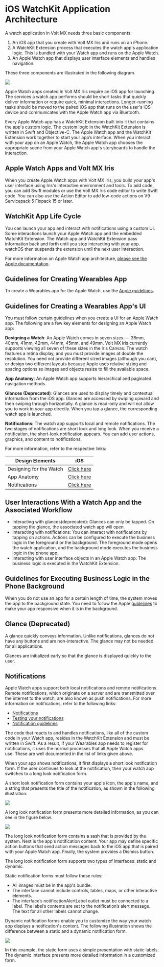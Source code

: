                            


iOS WatchKit Application Architecture
=====================================

A watch application in Volt MX needs three basic components:

1.	An iOS app that you create with Volt MX Iris and runs on an iPhone.
2.	A WatchKit Extension process that executes the watch app's application logic. This is bundled with your Watch app and runs on the Apple Watch.
3.	An Apple Watch app that displays user interface elements and handles navigation.


These three components are illustrated in the following diagram.

![](resources/images/wearables_arch_7.1_516x386.jpg)

Apple Watch apps created in Volt MX Iris require an iOS app for launching. The services a watch app performs should be short tasks that quickly deliver information or require quick, minimal interactions. Longer-running tasks should be moved to the paired iOS app that runs on the user's iOS device and communicates with the Apple Watch app via Bluetooth.  

Every Apple Watch app has a WatchKit Extension built into it that contains the app's custom logic. The custom logic in the WatchKit Extension is written in Swift and Objective-C. The Apple Watch app and the WatchKit Extension work together to start your app’s interface. When you interact with your app on an Apple Watch, the Apple Watch app chooses the appropriate scene from your Apple Watch app's storyboards to handle the interaction.


Apple Watch Apps and Volt MX Iris
-----------------------------------

When you create Apple Watch apps with Volt MX Iris, you build your app's user interface using Iris's interactive environment and tools. To add code, you can add Swift modules or use the Volt MX Iris code editor to write Swift code. You can also use the Action Editor to add low-code actions on V9 Servicepack 5 Fixpack 15 or later.

WatchKit App Life Cycle
-------------------------

You can launch your app and interact with notifications using a custom UI. Some interactions launch your Apple Watch app and the embedded WatchKit Extension. The Watch app and WatchKit Extension pass information back and forth until you stop interacting with your app. watchOS then suspends the extension until the next user interaction.

For more information on Apple Watch app architecture, [please see the Apple documentation](https://developer.apple.com/library/ios/documentation/General/Conceptual/WatchKitProgrammingGuide/DesigningaWatchKitApp.md).

Guidelines for Creating Wearables App
-------------------------------------

To create a Wearables app for the Apple Watch, use the  [Apple guidelines](https://developer.apple.com/library/ios/documentation/General/Conceptual/WatchKitProgrammingGuide/iOSSupport.md#//apple_ref/doc/uid/TP40014969-CH21-SW1).

Guidelines for Creating a Wearables App's UI
--------------------------------------------

You must follow certain guidelines when you create a UI for an Apple Watch app. The following are a few key elements for designing an Apple Watch app:

**Designing a Watch**: An Apple Watch comes in seven sizes  —  38mm, 40mm, 41mm, 42mm, 44mm, 45mm, and 49mm. Volt MX Iris currently supports viewing all seven of these sizes in the Iris Canvas. The watch features a retina display, and you must provide images at double the resolution. You need not provide different sized images (although you can), or design two different layouts because Apple uses relative sizing and spacing options so images and objects resize to fill the available space.

**App Anatomy**: An Apple Watch app supports hierarchical and paginated navigation methods.

**Glances (Deprecated)**: Glances are used to display timely and contextual information from the iOS app. Glances are accessed by swiping upward and then swiping through horizontally. A glance is read-only and will not allow you to work in your app directly. When you tap a glance, the corresponding watch app is launched.

**Notifications**: The watch app supports local and remote notifications. The two stages of notifications are short look and long look. When you receive a notification, the short-look notification appears. You can add user actions, graphics, and content to notifications.

For more information, refer to the respective links:

  
| Design Elements | iOS |
| --- | --- |
| Designing for the Watch | [Click here](https://developer.apple.com/design/human-interface-guidelines/designing-for-watchos) |
| App Anatomy | [Click here](https://developer.apple.com/documentation/watchkit/storyboard_support/building_watchos_app_interfaces_using_the_storyboard/navigating_between_scenes?language=objc) |
| Notifications | [Click here](https://developer.apple.com/design/human-interface-guidelines/notifications) |

User Interactions With a Watch App and the Associated Workflow
--------------------------------------------------------------

*   Interacting with glances(deprecated): Glances can only be tapped. On tapping the glance, the associated watch app will open.
*   Interacting with notifications: You can interact with notifications by tapping on actions. Actions can be configured to execute the business logic in the foreground or the background. The foreground mode opens the watch application, and the background mode executes the business logic in the phone app.
*   Interacting with user interface objects in an Apple Watch app: The business logic is executed in the WatchKit Extension.

Guidelines for Executing Business Logic in the Phone Background
---------------------------------------------------------------

When you do not use an app for a certain length of time, the system moves the app to the background state. You need to follow the Apple [guidelines](https://developer.apple.com/library/ios/documentation/iPhone/Conceptual/iPhoneOSProgrammingGuide/BackgroundExecution/BackgroundExecution.md#//apple_ref/doc/uid/TP40007072-CH4-SW8) to make your app responsive when it is in the background.

Glance (Deprecated)
-------------------

A glance quickly conveys information. Unlike notifications, glances do not have any buttons and are non-interactive. The glance may not be needed for all applications.

Glances are initialized early so that the glance is displayed quickly to the user. 

Notifications
-------------

Apple Watch apps support both local notifications and remote notifications. Remote notifications, which originate on a server and are transmitted over the internet to the watch, are also known as push notifications. For more information on notifications, refer to the following links:

*   [Notifications](https://developer.apple.com/documentation/watchos-apps/notifications/)
*   [Testing your notifications](https://developer.apple.com/documentation/watchos-apps/testing-custom-notification-interfaces/)
*   [Notification guidelines](https://developer.apple.com/design/human-interface-guidelines/notifications)


The code that reacts to and handles notifications, like all of the custom code in your Watch app, resides in the WatchKit Extension and must be written in Swift. As a result, if your Wearables app needs to register for notifications, it uses the normal processes that all Apple Watch apps use. These are well documented in the list of links given above.

When your app shows notifications, it first displays a short look notification form. If the user continues to look at the notification, then your watch app switches to a long look notification form.

A short look notification form contains your app's icon, the app's name, and a string that presents the title of the notification, as shown in the following illustration.

![](resources/images/shortlooknotification.png)

A long look notification form presents more detailed information, as you can see in the figure below.

![](resources/images/longlooknotification.png)

The long look notification form contains a sash that is provided by the system. Next is the app's notification content. Your app may define specific action buttons that send action messages back to the iOS app that is paired with your Apple Watch app. Finally, the system provides a Dismiss button.

The long look notification form supports two types of interfaces: static and dynamic.

Static notification forms must follow these rules:

*   All images must be in the app's bundle.
*   The interface cannot include controls, tables, maps, or other interactive elements.
*   The interface’s notificationAlertLabel outlet must be connected to a label. The label’s contents are set to the notification’s alert message. The text for all other labels cannot change.


Dynamic notification forms enable you to customize the way your watch app displays a notification's content. The following illustration shows the difference between a static and a dynamic notification form.

![](resources/images/staticvsdynamicnotification.png)

In this example, the static form uses a simple presentation with static labels. The dynamic interface presents more detailed information in a customized form.
